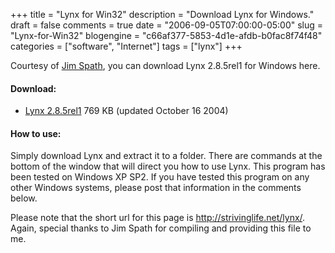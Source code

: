 +++
title = "Lynx for Win32"
description = "Download Lynx for Windows."
draft = false
comments = true
date = "2006-09-05T07:00:00-05:00"
slug = "Lynx-for-Win32"
blogengine = "c66af377-5853-4d1e-afdb-b0fac8f74f48"
categories = ["software", "Internet"]
tags = ["lynx"]
+++

<p>
Courtesy of <a href="http://www.jim.spath.com/lynx_win32/">Jim Spath</a>, you can download Lynx 2.8.5rel1 for Windows here.
</p>
<!--more-->
<h4>Download:</h4>
<ul>
	<li><a rel="attachment" href="http://strivinglife.com/files/2006/09/ly285r1.zip" title="Lynx 2.8.5rel1">Lynx 2.8.5rel1</a> 769 KB (updated October 16 2004)</li>
</ul>
<h4>How to use:</h4>
<p>
Simply download Lynx and extract it to a folder.  There are commands at the bottom of the window that will direct you how to use Lynx.  This program has been tested on Windows XP SP2.  If you have tested this program on any other Windows systems, please post that information in the comments below.
</p>
<p>
Please note that the short url for this page is <a href="http://strivinglife.net/lynx/">http://strivinglife.net/lynx/</a>.  Again, special thanks to Jim Spath for compiling and providing this file to me.
</p>

